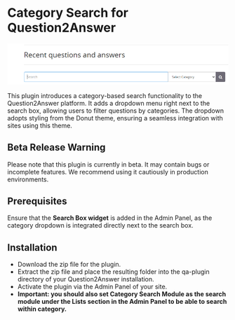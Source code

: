 # Category Search for Question2Answer

![Sample Image](sample.png)

This plugin introduces a category-based search functionality to the Question2Answer platform. It adds a dropdown menu right next to the search box, allowing users to filter questions by categories. The dropdown adopts styling from the Donut theme, ensuring a seamless integration with sites using this theme.

## Beta Release Warning
Please note that this plugin is currently in beta. It may contain bugs or incomplete features. We recommend using it cautiously in production environments.

## Prerequisites
Ensure that the **Search Box widget** is added in the Admin Panel, as the category dropdown is integrated directly next to the search box.


## Installation
- Download the zip file for the plugin.
- Extract the zip file and place the resulting folder into the qa-plugin directory of your Question2Answer installation.
- Activate the plugin via the Admin Panel of your site.
- **Important: you should also set Category Search Module as the search module under the Lists section in the Admin Panel to be able to search within category.**






